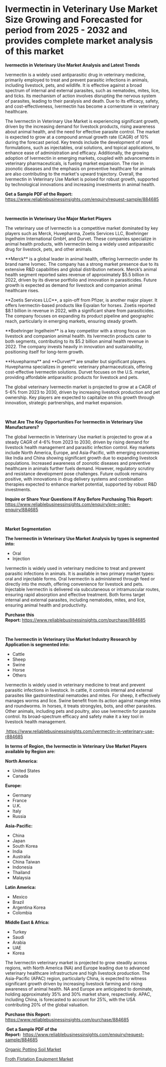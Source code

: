 <p><h1>Ivermectin in Veterinary Use Market Size Growing and Forecasted for period from 2025 - 2032 and provides complete market analysis of this market</h1></p><p><strong>Ivermectin in Veterinary Use Market Analysis and Latest Trends</strong></p>
<p><p>Ivermectin is a widely used antiparasitic drug in veterinary medicine, primarily employed to treat and prevent parasitic infections in animals, including livestock, pets, and wildlife. It is effective against a broad spectrum of internal and external parasites, such as nematodes, mites, lice, and ticks. Its mechanism of action involves disrupting the nervous system of parasites, leading to their paralysis and death. Due to its efficacy, safety, and cost-effectiveness, Ivermectin has become a cornerstone in veterinary healthcare.</p><p>The Ivermectin in Veterinary Use Market is experiencing significant growth, driven by the increasing demand for livestock products, rising awareness about animal health, and the need for effective parasite control. The market is expected to grow at a compound annual growth rate (CAGR) of 10% during the forecast period. Key trends include the development of novel formulations, such as injectables, oral solutions, and topical applications, to enhance ease of administration and efficacy. Additionally, the growing adoption of Ivermectin in emerging markets, coupled with advancements in veterinary pharmaceuticals, is fueling market expansion. The rise in zoonotic diseases and the emphasis on preventive healthcare for animals are also contributing to the market's upward trajectory. Overall, the Ivermectin in Veterinary Use Market is poised for robust growth, supported by technological innovations and increasing investments in animal health.</p></p>
<p><strong>Get a Sample PDF of the Report:&nbsp;</strong> <a href="https://www.reliablebusinessinsights.com/enquiry/request-sample/884685?utm_campaign=97&utm_medium=2&utm_source=Github&utm_content=ia&utm_term=25012025&utm_id=ivermectin-in-veterinary-use">https://www.reliablebusinessinsights.com/enquiry/request-sample/884685</a></p>
<p>&nbsp;</p>
<p><strong>Ivermectin in Veterinary Use Major Market Players</strong></p>
<p><p>The veterinary use of Ivermectin is a competitive market dominated by key players such as Merck, Huvepharma, Zoetis Services LLC, Boehringer Ingelheim International GmbH, and Durvet. These companies specialize in animal health products, with Ivermectin being a widely used antiparasitic drug for livestock, pets, and other animals.</p><p>**Merck** is a global leader in animal health, offering Ivermectin under its brand name Ivomec. The company has a strong market presence due to its extensive R&D capabilities and global distribution network. Merck’s animal health segment reported sales revenue of approximately $5.5 billion in 2022, driven by its diverse portfolio and innovation in parasiticides. Future growth is expected as demand for livestock and companion animal healthcare rises.</p><p>**Zoetis Services LLC**, a spin-off from Pfizer, is another major player. It offers Ivermectin-based products like Eqvalan for horses. Zoetis reported $8.1 billion in revenue in 2022, with a significant share from parasiticides. The company focuses on expanding its product pipeline and geographic reach, particularly in emerging markets, ensuring steady growth.</p><p>**Boehringer Ingelheim** is a key competitor with a strong focus on livestock and companion animal health. Its Ivermectin products cater to both segments, contributing to its $5.2 billion animal health revenue in 2022. The company invests heavily in innovation and sustainability, positioning itself for long-term growth.</p><p>**Huvepharma** and **Durvet** are smaller but significant players. Huvepharma specializes in generic veterinary pharmaceuticals, offering cost-effective Ivermectin solutions. Durvet focuses on the U.S. market, providing affordable antiparasitic products for livestock and pets.</p><p>The global veterinary Ivermectin market is projected to grow at a CAGR of 5-6% from 2023 to 2030, driven by increasing livestock production and pet ownership. Key players are expected to capitalize on this growth through innovation, strategic partnerships, and market expansion.</p></p>
<p>&nbsp;</p>
<p><strong>What Are The Key Opportunities For Ivermectin in Veterinary Use Manufacturers?</strong></p>
<p><p>The global Ivermectin in Veterinary Use market is projected to grow at a steady CAGR of 4-6% from 2023 to 2030, driven by rising demand for livestock health management and parasitic infection control. Key markets include North America, Europe, and Asia-Pacific, with emerging economies like India and China showing significant growth due to expanding livestock populations. Increased awareness of zoonotic diseases and preventive healthcare in animals further fuels demand. However, regulatory scrutiny and resistance development pose challenges. Future outlook remains positive, with innovations in drug delivery systems and combination therapies expected to enhance market potential, supported by robust R&D investments.</p></p>
<p><strong>Inquire or Share Your Questions If Any Before Purchasing This Report:</strong> <a href="https://www.reliablebusinessinsights.com/enquiry/pre-order-enquiry/884685?utm_campaign=97&utm_medium=2&utm_source=Github&utm_content=ia&utm_term=25012025&utm_id=ivermectin-in-veterinary-use">https://www.reliablebusinessinsights.com/enquiry/pre-order-enquiry/884685</a></p>
<p>&nbsp;</p>
<p><strong>Market Segmentation</strong></p>
<p><strong>The Ivermectin in Veterinary Use Market Analysis by types is segmented into:</strong></p>
<p><ul><li>Oral</li><li>Injection</li></ul></p>
<p><p>Ivermectin is widely used in veterinary medicine to treat and prevent parasitic infections in animals. It is available in two primary market types: oral and injectable forms. Oral Ivermectin is administered through feed or directly into the mouth, offering convenience for livestock and pets. Injectable Ivermectin is delivered via subcutaneous or intramuscular routes, ensuring rapid absorption and effective treatment. Both forms target internal and external parasites, including nematodes, mites, and lice, ensuring animal health and productivity.</p></p>
<p><strong>Purchase this Report:&nbsp;</strong><a href="https://www.reliablebusinessinsights.com/purchase/884685?utm_campaign=97&utm_medium=2&utm_source=Github&utm_content=ia&utm_term=25012025&utm_id=ivermectin-in-veterinary-use">https://www.reliablebusinessinsights.com/purchase/884685</a></p>
<p>&nbsp;</p>
<p><strong>The Ivermectin in Veterinary Use Market Industry Research by Application is segmented into:</strong></p>
<p><ul><li>Cattle</li><li>Sheep</li><li>Swine</li><li>Horse</li><li>Others</li></ul></p>
<p><p>Ivermectin is widely used in veterinary medicine to treat and prevent parasitic infections in livestock. In cattle, it controls internal and external parasites like gastrointestinal nematodes and mites. For sheep, it effectively manages worms and lice. Swine benefit from its action against mange mites and roundworms. In horses, it treats strongyles, bots, and other parasites. Other animals, including pets and poultry, also use Ivermectin for parasite control. Its broad-spectrum efficacy and safety make it a key tool in livestock health management.</p></p>
<p><a href="https://www.reliablebusinessinsights.com/ivermectin-in-veterinary-use-r884685?utm_campaign=97&utm_medium=2&utm_source=Github&utm_content=ia&utm_term=25012025&utm_id=ivermectin-in-veterinary-use">&nbsp;https://www.reliablebusinessinsights.com/ivermectin-in-veterinary-use-r884685</a></p>
<p><strong>In terms of Region, the Ivermectin in Veterinary Use Market Players available by Region are:</strong></p>
<p>
    <p> <strong> North America: </strong>
        <ul>
            <li>United States</li>
            <li>Canada</li>
        </ul>
        </p> 
    <p> <strong> Europe: </strong>
        <ul>
            <li>Germany</li>
            <li>France</li>
            <li>U.K.</li>
            <li>Italy</li>
            <li>Russia</li>
        </ul>
        </p> 
    <p> <strong> Asia-Pacific: </strong>
        <ul>
            <li>China</li>
            <li>Japan</li>
            <li>South Korea</li>
            <li>India</li>
            <li>Australia</li>
            <li>China Taiwan</li>
            <li>Indonesia</li>
            <li>Thailand</li>
            <li>Malaysia</li>
        </ul>
        </p> 
    <p> <strong> Latin America: </strong>
        <ul>
            <li>Mexico</li>
            <li>Brazil</li>
            <li>Argentina Korea</li>
            <li>Colombia</li>
        </ul>
        </p> 
    <p> <strong> Middle East & Africa: </strong>
        <ul>
            <li>Turkey</li>
            <li>Saudi</li>
            <li>Arabia</li>
            <li>UAE</li>
            <li>Korea</li>
        </ul>
    </p>
    </p>
<p><p>The Ivermectin veterinary market is projected to grow steadily across regions, with North America (NA) and Europe leading due to advanced veterinary healthcare infrastructure and high livestock production. The Asia-Pacific (APAC) region, particularly China, is expected to witness significant growth driven by increasing livestock farming and rising awareness of animal health. NA and Europe are anticipated to dominate, holding approximately 35% and 30% market share, respectively. APAC, including China, is forecasted to account for 25%, with the USA contributing 20% of the global valuation.</p></p>
<p><strong>Purchase this Report: </strong><a href="https://www.reliablebusinessinsights.com/purchase/884685?utm_campaign=97&utm_medium=2&utm_source=Github&utm_content=ia&utm_term=25012025&utm_id=ivermectin-in-veterinary-use">https://www.reliablebusinessinsights.com/purchase/884685</a></p>
<p>&nbsp;<strong>Get a Sample PDF of the Report:&nbsp;&nbsp;</strong><a href="https://www.reliablebusinessinsights.com/enquiry/request-sample/884685?utm_campaign=97&utm_medium=2&utm_source=Github&utm_content=ia&utm_term=25012025&utm_id=ivermectin-in-veterinary-use">https://www.reliablebusinessinsights.com/enquiry/request-sample/884685</a></p>
<p><strong></strong></p>
<p><p><a href="https://github.com/saoutiguarro/Market-Research-Report-List-1/blob/main/organic-potting-soil-market.md?utm_campaign=97&utm_medium=2&utm_source=Github&utm_content=ia&utm_term=25012025&utm_id=ivermectin-in-veterinary-use">Organic Potting Soil Market</a></p><p><a href="https://github.com/jenithschijf/Market-Research-Report-List-1/blob/main/froth-flotation-equipment-market.md?utm_campaign=97&utm_medium=2&utm_source=Github&utm_content=ia&utm_term=25012025&utm_id=ivermectin-in-veterinary-use">Froth Flotation Equipment Market</a></p></p>